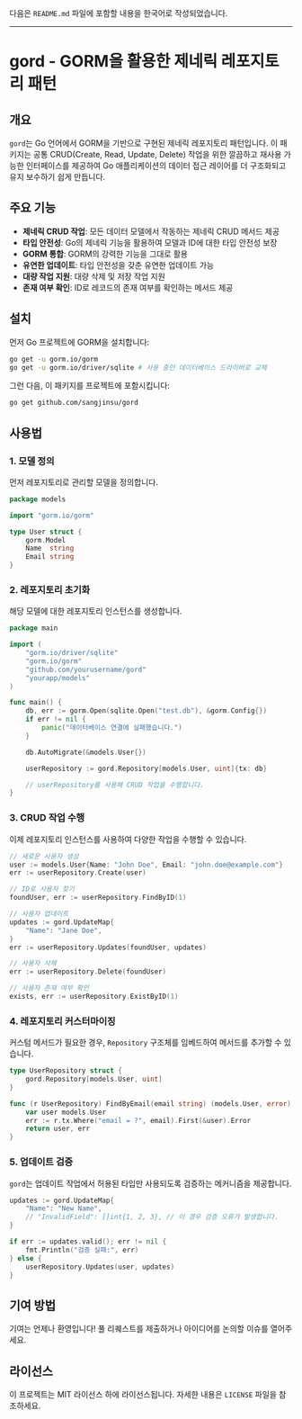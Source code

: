 다음은 `README.md` 파일에 포함할 내용을 한국어로 작성되었습니다.

---

# gord - GORM을 활용한 제네릭 레포지토리 패턴

## 개요

`gord`는 Go 언어에서 GORM을 기반으로 구현된 제네릭 레포지토리 패턴입니다. 이 패키지는 공통 CRUD(Create, Read, Update, Delete) 작업을 위한 깔끔하고 재사용 가능한 인터페이스를 제공하여 Go 애플리케이션의 데이터 접근 레이어를 더 구조화되고 유지 보수하기 쉽게 만듭니다.

## 주요 기능

- **제네릭 CRUD 작업**: 모든 데이터 모델에서 작동하는 제네릭 CRUD 메서드 제공
- **타입 안전성**: Go의 제네릭 기능을 활용하여 모델과 ID에 대한 타입 안전성 보장
- **GORM 통합**: GORM의 강력한 기능을 그대로 활용
- **유연한 업데이트**: 타입 안전성을 갖춘 유연한 업데이트 가능
- **대량 작업 지원**: 대량 삭제 및 저장 작업 지원
- **존재 여부 확인**: ID로 레코드의 존재 여부를 확인하는 메서드 제공

## 설치

먼저 Go 프로젝트에 GORM을 설치합니다:

```bash
go get -u gorm.io/gorm
go get -u gorm.io/driver/sqlite # 사용 중인 데이터베이스 드라이버로 교체
```

그런 다음, 이 패키지를 프로젝트에 포함시킵니다:

```bash
go get github.com/sangjinsu/gord
```

## 사용법

### 1. 모델 정의

먼저 레포지토리로 관리할 모델을 정의합니다.

```go
package models

import "gorm.io/gorm"

type User struct {
    gorm.Model
    Name  string
    Email string
}
```

### 2. 레포지토리 초기화

해당 모델에 대한 레포지토리 인스턴스를 생성합니다.

```go
package main

import (
    "gorm.io/driver/sqlite"
    "gorm.io/gorm"
    "github.com/yourusername/gord"
    "yourapp/models"
)

func main() {
    db, err := gorm.Open(sqlite.Open("test.db"), &gorm.Config{})
    if err != nil {
        panic("데이터베이스 연결에 실패했습니다.")
    }

    db.AutoMigrate(&models.User{})

    userRepository := gord.Repository[models.User, uint]{tx: db}

    // userRepository를 사용해 CRUD 작업을 수행합니다.
}
```

### 3. CRUD 작업 수행

이제 레포지토리 인스턴스를 사용하여 다양한 작업을 수행할 수 있습니다.

```go
// 새로운 사용자 생성
user := models.User{Name: "John Doe", Email: "john.doe@example.com"}
err := userRepository.Create(user)

// ID로 사용자 찾기
foundUser, err := userRepository.FindByID(1)

// 사용자 업데이트
updates := gord.UpdateMap{
    "Name": "Jane Doe",
}
err := userRepository.Updates(foundUser, updates)

// 사용자 삭제
err := userRepository.Delete(foundUser)

// 사용자 존재 여부 확인
exists, err := userRepository.ExistByID(1)
```

### 4. 레포지토리 커스터마이징

커스텀 메서드가 필요한 경우, `Repository` 구조체를 임베드하여 메서드를 추가할 수 있습니다.

```go
type UserRepository struct {
    gord.Repository[models.User, uint]
}

func (r UserRepository) FindByEmail(email string) (models.User, error) {
    var user models.User
    err := r.tx.Where("email = ?", email).First(&user).Error
    return user, err
}
```

### 5. 업데이트 검증

`gord`는 업데이트 작업에서 허용된 타입만 사용되도록 검증하는 메커니즘을 제공합니다.

```go
updates := gord.UpdateMap{
    "Name": "New Name",
    // "InvalidField": []int{1, 2, 3}, // 이 경우 검증 오류가 발생합니다.
}

if err := updates.valid(); err != nil {
    fmt.Println("검증 실패:", err)
} else {
    userRepository.Updates(user, updates)
}
```

## 기여 방법

기여는 언제나 환영입니다! 풀 리퀘스트를 제출하거나 아이디어를 논의할 이슈를 열어주세요.

## 라이선스

이 프로젝트는 MIT 라이선스 하에 라이선스됩니다. 자세한 내용은 `LICENSE` 파일을 참조하세요.
